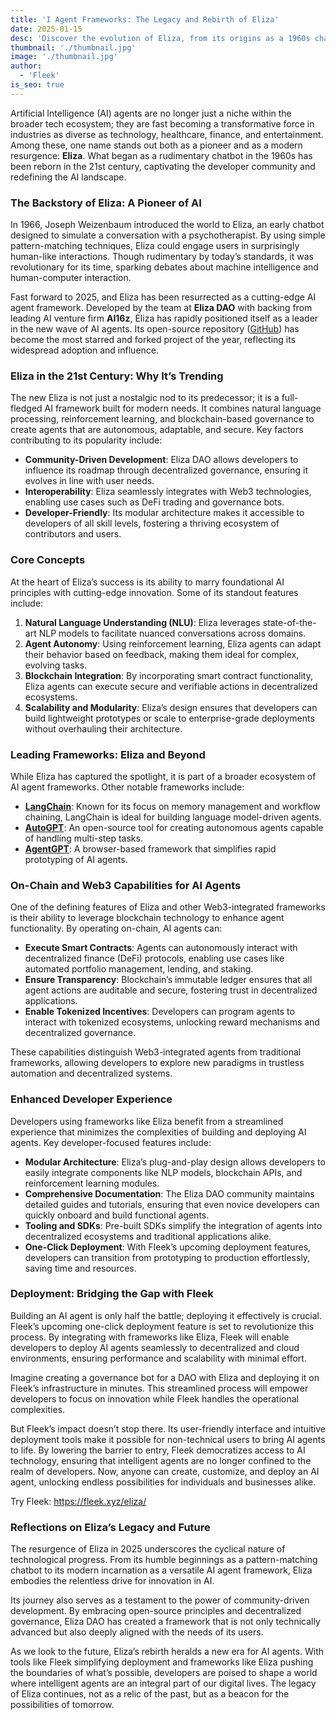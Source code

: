 ```yaml
---
title: 'I Agent Frameworks: The Legacy and Rebirth of Eliza'
date: 2025-01-15
desc: 'Discover the evolution of Eliza, from its origins as a 1960s chatbot to its rebirth as a cutting-edge AI agent framework. Explore its modern features like Web3 integration, decentralized governance, and one-click deployment with Fleek.'
thumbnail: './thumbnail.jpg'
image: './thumbnail.jpg'
author:
  - 'Fleek'
is_seo: true
---
```


Artificial Intelligence (AI) agents are no longer just a niche within the broader tech ecosystem; they are fast becoming a transformative force in industries as diverse as technology, healthcare, finance, and entertainment. Among these, one name stands out both as a pioneer and as a modern resurgence: **Eliza**. What began as a rudimentary chatbot in the 1960s has been reborn in the 21st century, captivating the developer community and redefining the AI landscape.

### **The Backstory of Eliza: A Pioneer of AI**

In 1966, Joseph Weizenbaum introduced the world to Eliza, an early chatbot designed to simulate a conversation with a psychotherapist. By using simple pattern-matching techniques, Eliza could engage users in surprisingly human-like interactions. Though rudimentary by today’s standards, it was revolutionary for its time, sparking debates about machine intelligence and human-computer interaction.

Fast forward to 2025, and Eliza has been resurrected as a cutting-edge AI agent framework. Developed by the team at **Eliza DAO** with backing from leading AI venture firm **AI16z**, Eliza has rapidly positioned itself as a leader in the new wave of AI agents. Its open-source repository ([GitHub](https://github.com/elizaOS)) has become the most starred and forked project of the year, reflecting its widespread adoption and influence.

### **Eliza in the 21st Century: Why It’s Trending**

The new Eliza is not just a nostalgic nod to its predecessor; it is a full-fledged AI framework built for modern needs. It combines natural language processing, reinforcement learning, and blockchain-based governance to create agents that are autonomous, adaptable, and secure. Key factors contributing to its popularity include:

- **Community-Driven Development**: Eliza DAO allows developers to influence its roadmap through decentralized governance, ensuring it evolves in line with user needs.
- **Interoperability**: Eliza seamlessly integrates with Web3 technologies, enabling use cases such as DeFi trading and governance bots.
- **Developer-Friendly**: Its modular architecture makes it accessible to developers of all skill levels, fostering a thriving ecosystem of contributors and users.

### **Core Concepts**

At the heart of Eliza’s success is its ability to marry foundational AI principles with cutting-edge innovation. Some of its standout features include:

1. **Natural Language Understanding (NLU)**: Eliza leverages state-of-the-art NLP models to facilitate nuanced conversations across domains.
2. **Agent Autonomy**: Using reinforcement learning, Eliza agents can adapt their behavior based on feedback, making them ideal for complex, evolving tasks.
3. **Blockchain Integration**: By incorporating smart contract functionality, Eliza agents can execute secure and verifiable actions in decentralized ecosystems.
4. **Scalability and Modularity**: Eliza’s design ensures that developers can build lightweight prototypes or scale to enterprise-grade deployments without overhauling their architecture.

### **Leading Frameworks: Eliza and Beyond**

While Eliza has captured the spotlight, it is part of a broader ecosystem of AI agent frameworks. Other notable frameworks include:

- [**LangChain**](https://www.langchain.com/): Known for its focus on memory management and workflow chaining, LangChain is ideal for building language model-driven agents.
- [**AutoGPT**](https://github.com/Torantulino/Auto-GPT): An open-source tool for creating autonomous agents capable of handling multi-step tasks.
- [**AgentGPT**](https://agentgpt.reworkd.ai/): A browser-based framework that simplifies rapid prototyping of AI agents.

### **On-Chain and Web3 Capabilities for AI Agents**

One of the defining features of Eliza and other Web3-integrated frameworks is their ability to leverage blockchain technology to enhance agent functionality. By operating on-chain, AI agents can:

- **Execute Smart Contracts**: Agents can autonomously interact with decentralized finance (DeFi) protocols, enabling use cases like automated portfolio management, lending, and staking.
- **Ensure Transparency**: Blockchain’s immutable ledger ensures that all agent actions are auditable and secure, fostering trust in decentralized applications.
- **Enable Tokenized Incentives**: Developers can program agents to interact with tokenized ecosystems, unlocking reward mechanisms and decentralized governance.

These capabilities distinguish Web3-integrated agents from traditional frameworks, allowing developers to explore new paradigms in trustless automation and decentralized systems.

### **Enhanced Developer Experience**

Developers using frameworks like Eliza benefit from a streamlined experience that minimizes the complexities of building and deploying AI agents. Key developer-focused features include:

- **Modular Architecture**: Eliza’s plug-and-play design allows developers to easily integrate components like NLP models, blockchain APIs, and reinforcement learning modules.
- **Comprehensive Documentation**: The Eliza DAO community maintains detailed guides and tutorials, ensuring that even novice developers can quickly onboard and build functional agents.
- **Tooling and SDKs**: Pre-built SDKs simplify the integration of agents into decentralized ecosystems and traditional applications alike.
- **One-Click Deployment**: With Fleek’s upcoming deployment features, developers can transition from prototyping to production effortlessly, saving time and resources.

### **Deployment: Bridging the Gap with Fleek**

Building an AI agent is only half the battle; deploying it effectively is crucial. Fleek’s upcoming one-click deployment feature is set to revolutionize this process. By integrating with frameworks like Eliza, Fleek will enable developers to deploy AI agents seamlessly to decentralized and cloud environments, ensuring performance and scalability with minimal effort.

Imagine creating a governance bot for a DAO with Eliza and deploying it on Fleek’s infrastructure in minutes. This streamlined process will empower developers to focus on innovation while Fleek handles the operational complexities.

But Fleek’s impact doesn’t stop there. Its user-friendly interface and intuitive deployment tools make it possible for non-technical users to bring AI agents to life. By lowering the barrier to entry, Fleek democratizes access to AI technology, ensuring that intelligent agents are no longer confined to the realm of developers. Now, anyone can create, customize, and deploy an AI agent, unlocking endless possibilities for individuals and businesses alike.

Try Fleek: https://fleek.xyz/eliza/

### **Reflections on Eliza’s Legacy and Future**

The resurgence of Eliza in 2025 underscores the cyclical nature of technological progress. From its humble beginnings as a pattern-matching chatbot to its modern incarnation as a versatile AI agent framework, Eliza embodies the relentless drive for innovation in AI.

Its journey also serves as a testament to the power of community-driven development. By embracing open-source principles and decentralized governance, Eliza DAO has created a framework that is not only technically advanced but also deeply aligned with the needs of its users.

As we look to the future, Eliza’s rebirth heralds a new era for AI agents. With tools like Fleek simplifying deployment and frameworks like Eliza pushing the boundaries of what’s possible, developers are poised to shape a world where intelligent agents are an integral part of our digital lives. The legacy of Eliza continues, not as a relic of the past, but as a beacon for the possibilities of tomorrow.
